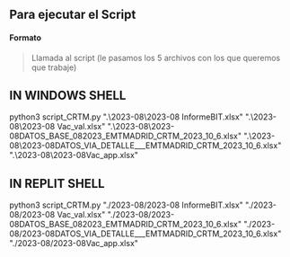 ## Para ejecutar el Script
#### Formato
> Llamada al script (le pasamos los 5 archivos con los que queremos que trabaje)

## IN WINDOWS SHELL
python3 script_CRTM.py ".\2023-08\2023-08 InformeBIT.xlsx" ".\2023-08\2023-08 Vac_val.xlsx" ".\2023-08\2023-08DATOS_BASE_082023_EMTMADRID_CRTM_2023_10_6.xlsx" ".\2023-08\2023-08DATOS_VIA_DETALLE___EMTMADRID_CRTM_2023_10_6.xlsx" ".\2023-08\2023-08Vac_app.xlsx"

## IN REPLIT SHELL
python3 script_CRTM.py "./2023-08/2023-08 InformeBIT.xlsx" "./2023-08/2023-08 Vac_val.xlsx" "./2023-08/2023-08DATOS_BASE_082023_EMTMADRID_CRTM_2023_10_6.xlsx" "./2023-08/2023-08DATOS_VIA_DETALLE___EMTMADRID_CRTM_2023_10_6.xlsx" "./2023-08/2023-08Vac_app.xlsx"